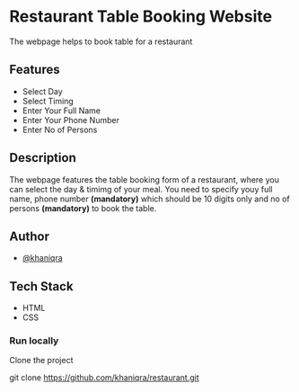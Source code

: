 # Restaurant Table Booking Website

The webpage helps to book table for a restaurant

## Features

* Select Day
* Select Timing
* Enter Your Full Name
* Enter Your Phone Number 
* Enter No of Persons

## Description

The webpage features the table booking form of a restaurant, where you can select the day & timimg of your meal. You need to specify youy full name, phone number **(mandatory)** which should be 10 digits only and no of persons **(mandatory)** to book the table.

## Author

* [@khaniqra](https://github.com/khaniqra)

## Tech Stack

* HTML
* CSS

### Run locally

Clone the project

git clone https://github.com/khaniqra/restaurant.git
